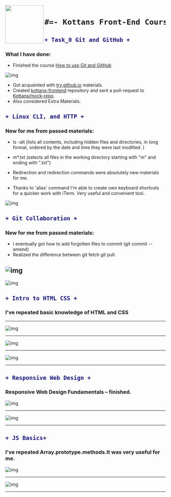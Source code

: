 
 <img src="/task_0/gif/6013442.png" height="120px" width="120px" align="left"> 

<h1 align="center">

```diff
#=- Kottans Front-End Cours -=#
```
</h1>

<h2>

```diff
+ Task_0 Git and GitHub +
```
</h2>

### What I have done: 

* Finished the course [How to use Git and GitHub](https://www.udacity.com/course/how-to-use-git-and-github--ud775)

![img](/task_0/gif/Screen0.png)

* Got acquainted with [try.github.io](http://try.github.io/) materials.
* Created [kottans-frontend](https://github.com/maxovsanyuk/kottans-frontend/tree/master/task_0) repository and sent a pull-request to [Kottans/mock-repo](https://github.com/Kottans/mock-repo).
* Also considered Extra Materials. 

<h2>

```diff
+ Linux CLI, and HTTP +
```
</h2>

### New for me from passed materials:

* ls -alt (lists all contents, including hidden files and directories, in long format, ordered by the date and time they were last modified.
)
* m*.txt (selects all files in the working directory starting with "m" and ending with ".txt")

* Redirection and redirection commands were absolutely new materials for me.

* Thanks to 'alias' command I'm able to create own keyboard shortcuts for a quicker work with iTerm.
Very useful and convenient tool. 

![img](/task_linux_cli/CL.png)

<h2>

```diff
+ Git Collaboration +
```
</h2>

### New for me from passed materials:

* I eventually got how to add forgotten files to commit (git commit --amend)
* Realized the difference between git fetch git pull. 

 ![img](/task_git_collaboration/VC.png)
---------------------------------------------------------------------------------------

![img](/task_git_collaboration/GC.png)

<h2>

```diff
+ Intro to HTML CSS +
```
</h2>

### I've repeated basic knowledge of HTML and CSS 

---------------------------------------------------------------------------------------

![img](/task_html_css_intro/L1CSS.png)

---------------------------------------------------------------------------------------

![img](/task_html_css_intro/HTML.png)

---------------------------------------------------------------------------------------

![img](/task_html_css_intro/CSS.png)

---------------------------------------------------------------------------------------


<h2>

```diff
+ Responsive Web Design +
```
</h2>

### Responsive Web Design Fundamentals – finished.

![img](/task_responsive_web_design/Responsive.png)

---------------------------------------------------------------------------------------

![img](/task_responsive_web_design/flexBox.png)

---------------------------------------------------------------------------------------


<h2>

```diff
+ JS Basics+
```
</h2>

### I've repeated Array.prototype.methods.It was very useful for me.

![img](/task_js_basics/js1.png)

---------------------------------------------------------------------------------------

![img](/task_js_basics/js2.png)

---------------------------------------------------------------------------------------

